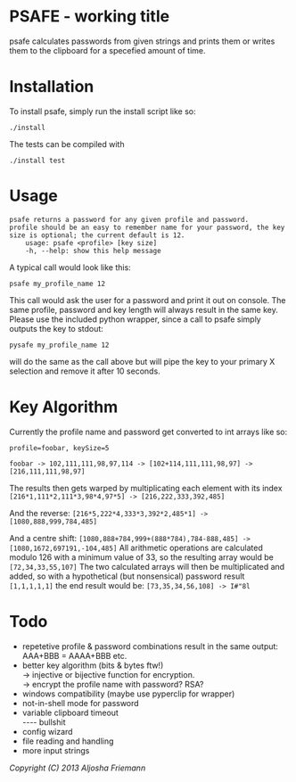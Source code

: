 PSAFE - working title
=====================

psafe calculates passwords from given strings and prints them or writes them to
the clipboard for a specefied amount of time.   

Installation
============

To install psafe, simply run the install script like so:   

```
./install   
```

The tests can be compiled with

```
./install test
```

Usage
=====

```
psafe returns a password for any given profile and password.
profile should be an easy to remember name for your password, the key size is optional; the current default is 12.
	usage: psafe <profile> [key size]
	-h, --help: show this help message
```

A typical call would look like this:   

```psafe my_profile_name 12```   

This call would ask the user for a password and print it out on console. The
same profile, password and key length will always result in the same key.   
Please use the included python wrapper, since a call to psafe simply outputs the
key to stdout:   

```pysafe my_profile_name 12```

will do the same as the call above but will pipe the key to your primary X
selection and remove it after 10 seconds.


Key Algorithm
=============

Currently the profile name and password get converted to int arrays like so:

```
profile=foobar, keySize=5   

foobar -> 102,111,111,98,97,114 -> [102+114,111,111,98,97] -> [216,111,111,98,97]
```

The results then gets warped by multiplicating each element with its index
```[216*1,111*2,111*3,98*4,97*5] -> [216,222,333,392,485]```

And the reverse:
```[216*5,222*4,333*3,392*2,485*1] ->  [1080,888,999,784,485]```

And a centre shift:
```[1080,888+784,999+(888*784),784-888,485] -> [1080,1672,697191,-104,485]```
All arithmetic operations are calculated modulo 126 with a minimum value of 33, so the
resulting array would be
```[72,34,33,55,107]```
The two calculated arrays will then be multiplicated and added, so with a
hypothetical (but nonsensical) password result ```[1,1,1,1,1]``` the end result would be:
```[73,35,34,56,108] -> I#"8l```   


Todo
====

- repetetive profile & password combinations result in the same output: AAA+BBB = AAAA+BBB etc.
- better key algorithm (bits & bytes ftw!)   
  -> injective or bijective function for encryption.   
  -> encrypt the profile name with password? RSA?   
- windows compatibility (maybe use pyperclip for wrapper)
- not-in-shell mode for password   
- variable clipboard timeout    
---- bullshit
- config wizard
- file reading and handling
- more input strings 


*Copyright (C) 2013 Aljosha Friemann*
